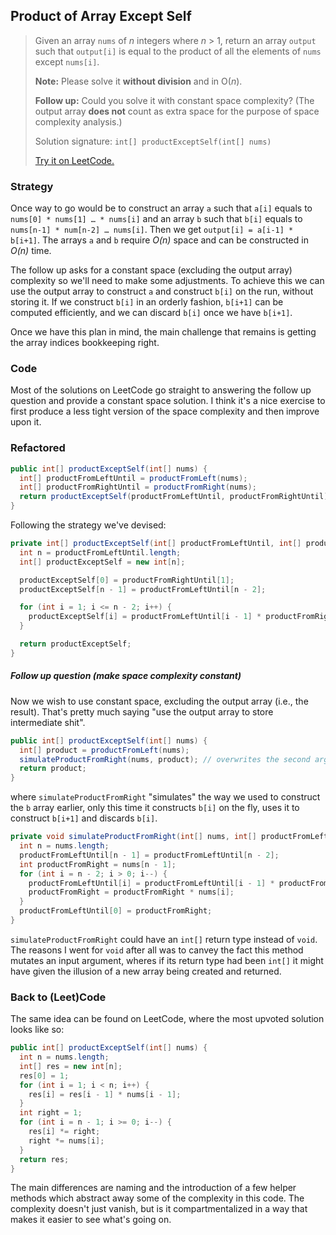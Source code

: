 ## Product of Array Except Self

> Given an array `nums` of *n* integers where *n* > 1,  return an array `output` such that `output[i]` is equal to the product of all the elements of `nums` except `nums[i]`.
>
> **Note:** Please solve it **without division** and in O(*n*).
>
> **Follow up:**
> Could you solve it with constant space complexity? (The output array **does not** count as extra space for the purpose of space complexity analysis.)
>
> Solution signature: `int[] productExceptSelf(int[] nums)`
>
> [Try it on LeetCode.](https://leetcode.com/problems/product-of-array-except-self/)



### Strategy

Once way to go would be to construct an array `a` such that `a[i]` equals to `nums[0] * nums[1] … * nums[i]` and an array `b` such that `b[i]` equals to `nums[n-1] * num[n-2] … nums[i]`. Then we get `output[i] = a[i-1] * b[i+1]`. The arrays `a` and `b` require *O(n)* space and can be constructed in *O(n)* time.

The follow up asks for a constant space (excluding the output array) complexity so we'll need to make some adjustments. To achieve this we can use the output array to construct `a` and construct `b[i]` on the run, without storing it. If we construct `b[i]` in an orderly fashion, `b[i+1]` can be computed efficiently, and we can discard `b[i]` once we have `b[i+1]`.

Once we have this plan in mind, the main challenge that remains is getting the array indices bookkeeping right.



### Code

Most of the solutions on LeetCode go straight to answering the follow up question and provide a constant space solution. I think it's a nice exercise to first produce a less tight version of the space complexity and then improve upon it.



### Refactored

```java
public int[] productExceptSelf(int[] nums) {
  int[] productFromLeftUntil = productFromLeft(nums);
  int[] productFromRightUntil = productFromRight(nums);
  return productExceptSelf(productFromLeftUntil, productFromRightUntil);
}
```

Following the strategy we've devised:

```java
private int[] productExceptSelf(int[] productFromLeftUntil, int[] productFromRightUntil) {
  int n = productFromLeftUntil.length;
  int[] productExceptSelf = new int[n];

  productExceptSelf[0] = productFromRightUntil[1];
  productExceptSelf[n - 1] = productFromLeftUntil[n - 2];

  for (int i = 1; i <= n - 2; i++) {
    productExceptSelf[i] = productFromLeftUntil[i - 1] * productFromRightUntil[i + 1];
  }

  return productExceptSelf;
}
```

##### Follow up question (make space complexity constant)

Now we wish to use constant space, excluding the output array (i.e., the result). That's pretty much saying "use the output array to store intermediate shit".

```java
public int[] productExceptSelf(int[] nums) {
  int[] product = productFromLeft(nums);
  simulateProductFromRight(nums, product); // overwrites the second argument
  return product;
}
```

where `simulateProductFromRight` "simulates" the way we used to construct the `b` array earlier, only this time it constructs `b[i]` on the fly, uses it to construct `b[i+1]` and discards `b[i]`.

```java
private void simulateProductFromRight(int[] nums, int[] productFromLeftUntil) {
  int n = nums.length;
  productFromLeftUntil[n - 1] = productFromLeftUntil[n - 2];
  int productFromRight = nums[n - 1];
  for (int i = n - 2; i > 0; i--) {
    productFromLeftUntil[i] = productFromLeftUntil[i - 1] * productFromRight;
    productFromRight = productFromRight * nums[i];
  }
  productFromLeftUntil[0] = productFromRight;
}
```

`simulateProductFromRight` could have an `int[]` return type instead of `void`. The reasons I went for `void` after all was to canvey the fact this method mutates an input argument, wheres if its return type had been `int[]` it might have given the illusion of a new array being created and returned.



### Back to (Leet)Code

The same idea can be found on LeetCode, where the most upvoted solution looks like so:

```java
public int[] productExceptSelf(int[] nums) {
  int n = nums.length;
  int[] res = new int[n];
  res[0] = 1;
  for (int i = 1; i < n; i++) {
    res[i] = res[i - 1] * nums[i - 1];
  }
  int right = 1;
  for (int i = n - 1; i >= 0; i--) {
    res[i] *= right;
    right *= nums[i];
  }
  return res;
}
```

The main differences are naming and the introduction of a few helper methods which abstract away some of the complexity in this code. The complexity doesn't just vanish, but is it compartmentalized in a way that makes it easier to see what's going on.